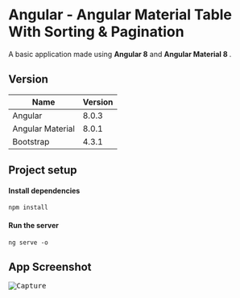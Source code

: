 # Angular - Angular Material Table With Sorting & Pagination
A basic application made using <b>Angular 8</b> and <b>Angular Material 8 </b>.  

## Version

| Name  | Version |
| ------------- | ------------- |
| Angular  | 8.0.3  |
| Angular Material  | 8.0.1  |
| Bootstrap  | 4.3.1  |


## Project setup

#### Install dependencies
```
npm install
```
#### Run the server
```
ng serve -o
```

## App Screenshot

<kbd>

  ![Capture](https://user-images.githubusercontent.com/42015613/60025514-9d159980-96bb-11e9-9790-54c0f551612b.JPG)
  
</kbd>


